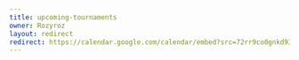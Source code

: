 ```yaml
---
title: upcoming-tournaments
owner: Rozyroz
layout: redirect
redirect: https://calendar.google.com/calendar/embed?src=72rr9co0gnkd93g8gk3fuo1e84%40group.calendar.google.com&ctz=America%2FNew_York
---
```

